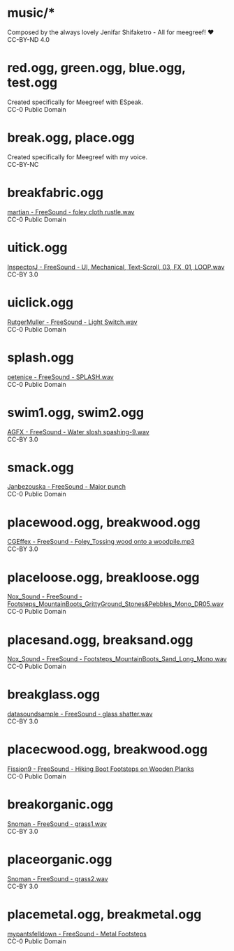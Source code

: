 # music/*
Composed by the always lovely Jenifar Shifaketro - All for meegreef! ♥\
CC-BY-ND 4.0

# red.ogg, green.ogg, blue.ogg, test.ogg
Created specifically for Meegreef with ESpeak.\
CC-0 Public Domain

# break.ogg, place.ogg
Created specifically for Meegreef with my voice.\
CC-BY-NC

# breakfabric.ogg
[martian - FreeSound - foley cloth rustle.wav](https://freesound.org/people/martian/sounds/19291/)\
CC-0 Public Domain

# uitick.ogg
[InspectorJ - FreeSound - UI, Mechanical, Text-Scroll, 03, FX, 01, LOOP.wav](https://freesound.org/people/InspectorJ/sounds/458587/)\
CC-BY 3.0

# uiclick.ogg
[RutgerMuller - FreeSound - Light Switch.wav](https://freesound.org/people/RutgerMuller/sounds/51156/)\
CC-0 Public Domain

# splash.ogg
[petenice - FreeSound - SPLASH.wav](https://freesound.org/people/petenice/sounds/9508/)\
CC-0 Public Domain

# swim1.ogg, swim2.ogg
[AGFX - FreeSound - Water slosh spashing-9.wav](https://freesound.org/people/AGFX/sounds/20439/)\
CC-BY 3.0

# smack.ogg
[Janbezouska - FreeSound - Major punch](https://freesound.org/people/janbezouska/sounds/399183/)\
CC-0 Public Domain

# placewood.ogg, breakwood.ogg
[CGEffex - FreeSound - Foley_Tossing wood onto a woodpile.mp3](https://freesound.org/people/CGEffex/sounds/89563/)\
CC-BY 3.0

# placeloose.ogg, breakloose.ogg
[Nox_Sound - FreeSound - Footsteps_MountainBoots_GrittyGround_Stones&Pebbles_Mono_DR05.wav](https://freesound.org/people/Nox_Sound/sounds/543806/)\
CC-0 Public Domain

# placesand.ogg, breaksand.ogg
[Nox_Sound - FreeSound - Footsteps_MountainBoots_Sand_Long_Mono.wav](https://freesound.org/people/Nox_Sound/sounds/564893/)\
CC-0 Public Domain

# breakglass.ogg
[datasoundsample - FreeSound - glass shatter.wav](https://freesound.org/people/datasoundsample/sounds/41348/)\
CC-BY 3.0

# placecwood.ogg, breakwood.ogg
[Fission9 - FreeSound - Hiking Boot Footsteps on Wooden Planks](https://freesound.org/people/Fission9/sounds/521589/)\
CC-0 Public Domain

# breakorganic.ogg
[Snoman - FreeSound - grass1.wav](https://freesound.org/people/Snoman/sounds/9904/)\
CC-BY 3.0

# placeorganic.ogg
[Snoman - FreeSound - grass2.wav](https://freesound.org/people/Snoman/sounds/9905/)\
CC-BY 3.0

# placemetal.ogg, breakmetal.ogg
[mypantsfelldown - FreeSound - Metal Footsteps](https://freesound.org/people/mypantsfelldown/sounds/398937/)\
CC-0 Public Domain